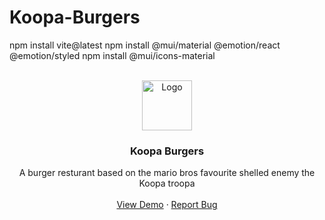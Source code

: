 # Koopa-Burgers

npm install vite@latest
npm install @mui/material @emotion/react @emotion/styled
npm install @mui/icons-material


<br />
<div align="center">
  <a href="https://github.com/KingGift17/koopa-burgers">
    <img src="images/logo.png" alt="Logo" width="80" height="80">
  </a>

<h3 align="center">Koopa Burgers</h3>

  <p align="center">
    A burger resturant based on the mario bros favourite shelled enemy the Koopa troopa
    <br />
    <br />
    <a href="https://koopa-burgers.vercel.app">View Demo</a>
    ·
    <a href="https://github.com/github_username/KingGift17">Report Bug</a>
  </p>
</div>
